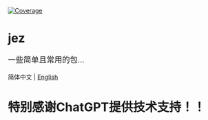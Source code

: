 [![Coverage](https://img.shields.io/codecov/c/gh/dengrandpa/jez)](https://app.codecov.io/gh/dengrandpa/jez)
# jez

<div STYLE="page-break-after: always;"></div>
<p style="font-size: 18px">
    一些简单且常用的包...
</p>

简体中文 | [English](./README_en.md)

# 特别感谢ChatGPT提供技术支持！！